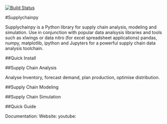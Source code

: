 [![Build Status](https://travis-ci.org/KevinFasusi/supplychainpy.svg?branch=master)](https://travis-ci.org/KevinFasusi/supplychainpy?branch=master)

#Supplychainpy

Supplychainpy is a Python library for supply chain analysis, modeling and simulation. Use in conjunction with popular
data analsysis libraries and tools such as xlwings or data nitro (for excel spreadsheet applications) pandas,
numpy, matplotlib, ipython and Jupyters for a powerful supply chain data analysis toolchain.

##Quick Install

##Supply Chain Analysis

Analyse Inventory, forecast demand, plan production, optimise distribution.

##Supply Chain Modeling


##Supply Chain Simulation


##Quick Guide

Documentation:
Website:
youtube:



